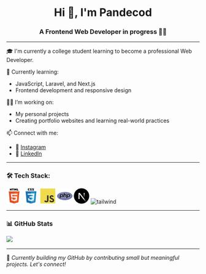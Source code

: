 <h1 align="center">Hi 👋, I'm Pandecod</h1>
<h3 align="center">A Frontend Web Developer in progress 👨‍💻</h3>

---

🎓 I'm currently a college student learning to become a professional Web Developer.

🌱 Currently learning:

- JavaScript, Laravel, and Next.js
- Frontend development and responsive design

👨‍💻 I’m working on:

- My personal projects
- Creating portfolio websites and learning real-world practices

📫 Connect with me:

- 📸 [Instagram](https://instagram.com/yourusername)
- 💼 [LinkedIn](https://linkedin.com/in/yourusername)

---

### 🛠️ Tech Stack:

<p align="left">
  <img src="https://raw.githubusercontent.com/devicons/devicon/master/icons/html5/html5-original-wordmark.svg" alt="html5" width="40" height="40"/>
  <img src="https://raw.githubusercontent.com/devicons/devicon/master/icons/css3/css3-original-wordmark.svg" alt="css3" width="40" height="40"/>
  <img src="https://raw.githubusercontent.com/devicons/devicon/master/icons/javascript/javascript-original.svg" alt="javascript" width="40" height="40"/>
  <img src="https://raw.githubusercontent.com/devicons/devicon/master/icons/php/php-original.svg" alt="php" width="40" height="40"/>
  <img src="https://raw.githubusercontent.com/devicons/devicon/master/icons/nextjs/nextjs-original.svg" alt="nextjs" width="40" height="40"/>
  <img src="https://www.vectorlogo.zone/logos/tailwindcss/tailwindcss-icon.svg" alt="tailwind" width="40" height="40"/>
</p>

---

### 📊 GitHub Stats

<p>
  <img src="https://github-readme-stats.vercel.app/api?username=pandecod&show_icons=true&theme=tokyonight" />
</p>

---

📌 _Currently building my GitHub by contributing small but meaningful projects. Let's connect!_
